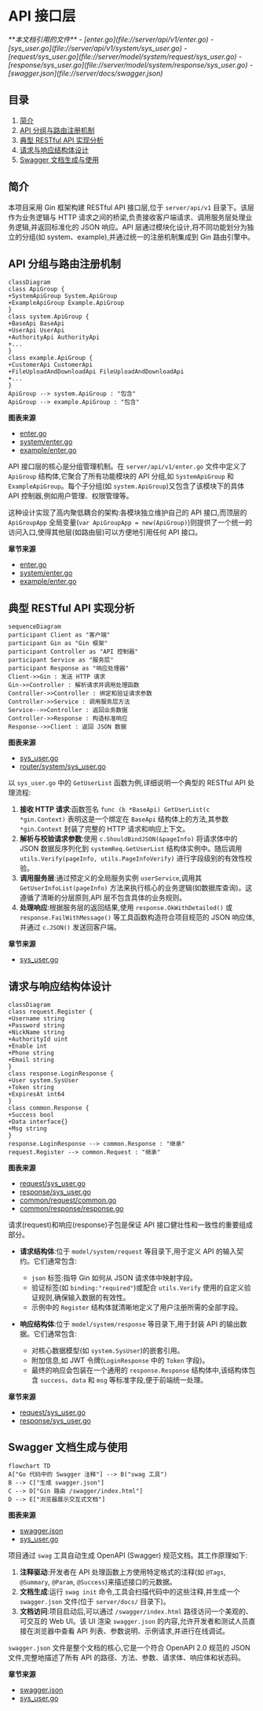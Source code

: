 # API 接口层

<cite>
**本文档引用的文件**
- [enter.go](file://server/api/v1/enter.go)
- [sys_user.go](file://server/api/v1/system/sys_user.go)
- [request/sys_user.go](file://server/model/system/request/sys_user.go)
- [response/sys_user.go](file://server/model/system/response/sys_user.go)
- [swagger.json](file://server/docs/swagger.json)
</cite>

## 目录
1. [简介](#简介)
2. [API 分组与路由注册机制](#api-分组与路由注册机制)
3. [典型 RESTful API 实现分析](#典型-restful-api-实现分析)
4. [请求与响应结构体设计](#请求与响应结构体设计)
5. [Swagger 文档生成与使用](#swagger-文档生成与使用)

## 简介
本项目采用 Gin 框架构建 RESTful API 接口层,位于 `server/api/v1` 目录下。该层作为业务逻辑与 HTTP 请求之间的桥梁,负责接收客户端请求、调用服务层处理业务逻辑,并返回标准化的 JSON 响应。API 层通过模块化设计,将不同功能划分为独立的分组(如 system、example),并通过统一的注册机制集成到 Gin 路由引擎中。

## API 分组与路由注册机制

```mermaid
classDiagram
class ApiGroup {
+SystemApiGroup System.ApiGroup
+ExampleApiGroup Example.ApiGroup
}
class system.ApiGroup {
+BaseApi BaseApi
+UserApi UserApi
+AuthorityApi AuthorityApi
+...
}
class example.ApiGroup {
+CustomerApi CustomerApi
+FileUploadAndDownloadApi FileUploadAndDownloadApi
+...
}
ApiGroup --> system.ApiGroup : "包含"
ApiGroup --> example.ApiGroup : "包含"
```

**图表来源**
- [enter.go](file://server/api/v1/enter.go#L1-L13)
- [system/enter.go](file://server/api/v1/system/enter.go#L1-L49)
- [example/enter.go](file://server/api/v1/example/enter.go#L1-L15)

API 接口层的核心是分组管理机制。在 `server/api/v1/enter.go` 文件中定义了 `ApiGroup` 结构体,它聚合了所有功能模块的 API 分组,如 `SystemApiGroup` 和 `ExampleApiGroup`。每个子分组(如 `system.ApiGroup`)又包含了该模块下的具体 API 控制器,例如用户管理、权限管理等。

这种设计实现了高内聚低耦合的架构:各模块独立维护自己的 API 接口,而顶层的 `ApiGroupApp` 全局变量(`var ApiGroupApp = new(ApiGroup)`)则提供了一个统一的访问入口,使得其他层(如路由层)可以方便地引用任何 API 接口。

**章节来源**
- [enter.go](file://server/api/v1/enter.go#L1-L13)
- [system/enter.go](file://server/api/v1/system/enter.go#L1-L49)
- [example/enter.go](file://server/api/v1/example/enter.go#L1-L15)

## 典型 RESTful API 实现分析

```mermaid
sequenceDiagram
participant Client as "客户端"
participant Gin as "Gin 框架"
participant Controller as "API 控制器"
participant Service as "服务层"
participant Response as "响应处理器"
Client->>Gin : 发送 HTTP 请求
Gin->>Controller : 解析请求并调用处理函数
Controller->>Controller : 绑定和验证请求参数
Controller->>Service : 调用服务层方法
Service-->>Controller : 返回业务数据
Controller->>Response : 构造标准响应
Response-->>Client : 返回 JSON 数据
```

**图表来源**
- [sys_user.go](file://server/api/v1/system/sys_user.go#L1-L522)
- [router/system/sys_user.go](file://server/router/system/sys_user.go#L1-L28)

以 `sys_user.go` 中的 `GetUserList` 函数为例,详细说明一个典型的 RESTful API 处理流程:

1.  **接收 HTTP 请求**:函数签名 `func (b *BaseApi) GetUserList(c *gin.Context)` 表明这是一个绑定在 `BaseApi` 结构体上的方法,其参数 `*gin.Context` 封装了完整的 HTTP 请求和响应上下文。
2.  **解析与校验请求参数**:使用 `c.ShouldBindJSON(&pageInfo)` 将请求体中的 JSON 数据反序列化到 `systemReq.GetUserList` 结构体实例中。随后调用 `utils.Verify(pageInfo, utils.PageInfoVerify)` 进行字段级别的有效性校验。
3.  **调用服务层**:通过预定义的全局服务实例 `userService`,调用其 `GetUserInfoList(pageInfo)` 方法来执行核心的业务逻辑(如数据库查询)。这遵循了清晰的分层原则,API 层不包含具体的业务规则。
4.  **处理响应**:根据服务层的返回结果,使用 `response.OkWithDetailed()` 或 `response.FailWithMessage()` 等工具函数构造符合项目规范的 JSON 响应体,并通过 `c.JSON()` 发送回客户端。

**章节来源**
- [sys_user.go](file://server/api/v1/system/sys_user.go#L1-L522)

## 请求与响应结构体设计

```mermaid
classDiagram
class request.Register {
+Username string
+Password string
+NickName string
+AuthorityId uint
+Enable int
+Phone string
+Email string
}
class response.LoginResponse {
+User system.SysUser
+Token string
+ExpiresAt int64
}
class common.Response {
+Success bool
+Data interface{}
+Msg string
}
response.LoginResponse --> common.Response : "继承"
request.Register --> common.Request : "继承"
```

**图表来源**
- [request/sys_user.go](file://server/model/system/request/sys_user.go#L1-L72)
- [response/sys_user.go](file://server/model/system/response/sys_user.go#L1-L15)
- [common/request/common.go](file://server/model/common/request/common.go)
- [common/response/response.go](file://server/model/common/response/response.go)

请求(request)和响应(response)子包是保证 API 接口健壮性和一致性的重要组成部分。

*   **请求结构体**:位于 `model/system/request` 等目录下,用于定义 API 的输入契约。它们通常包含:
    *   `json` 标签:指导 Gin 如何从 JSON 请求体中映射字段。
    *   验证标签(如 `binding:"required"`)或配合 `utils.Verify` 使用的自定义验证规则,确保输入数据的有效性。
    *   示例中的 `Register` 结构体就清晰地定义了用户注册所需的全部字段。

*   **响应结构体**:位于 `model/system/response` 等目录下,用于封装 API 的输出数据。它们通常包含:
    *   对核心数据模型(如 `system.SysUser`)的嵌套引用。
    *   附加信息,如 JWT 令牌(`LoginResponse` 中的 `Token` 字段)。
    *   最终的响应会包装在一个通用的 `response.Response` 结构体中,该结构体包含 `success`、`data` 和 `msg` 等标准字段,便于前端统一处理。

**章节来源**
- [request/sys_user.go](file://server/model/system/request/sys_user.go#L1-L72)
- [response/sys_user.go](file://server/model/system/response/sys_user.go#L1-L15)

## Swagger 文档生成与使用

```mermaid
flowchart TD
A["Go 代码中的 Swagger 注释"] --> B("swag 工具")
B --> C["生成 swagger.json"]
C --> D["Gin 路由 /swagger/index.html"]
D --> E["浏览器展示交互式文档"]
```

**图表来源**
- [swagger.json](file://server/docs/swagger.json)
- [sys_user.go](file://server/api/v1/system/sys_user.go#L1-L522)

项目通过 `swag` 工具自动生成 OpenAPI (Swagger) 规范文档。其工作原理如下:

1.  **注释驱动**:开发者在 API 处理函数上方使用特定格式的注释(如 `@Tags`, `@Summary`, `@Param`, `@Success`)来描述接口的元数据。
2.  **文档生成**:运行 `swag init` 命令,工具会扫描代码中的这些注释,并生成一个 `swagger.json` 文件(位于 `server/docs/` 目录下)。
3.  **文档访问**:项目启动后,可以通过 `/swagger/index.html` 路径访问一个美观的、可交互的 Web UI。该 UI 渲染 `swagger.json` 的内容,允许开发者和测试人员直接在浏览器中查看 API 列表、参数说明、示例请求,并进行在线调试。

`swagger.json` 文件是整个文档的核心,它是一个符合 OpenAPI 2.0 规范的 JSON 文件,完整地描述了所有 API 的路径、方法、参数、请求体、响应体和状态码。

**章节来源**
- [swagger.json](file://server/docs/swagger.json#L1-L10046)
- [sys_user.go](file://server/api/v1/system/sys_user.go#L1-L522)